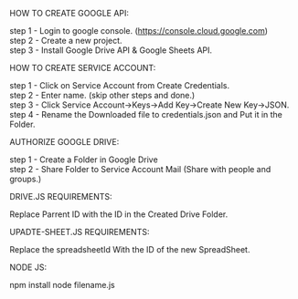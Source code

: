 HOW TO CREATE GOOGLE API:

step 1 - Login to google console. (https://console.cloud.google.com) <br />
step 2 - Create a new project. <br />
step 3 - Install Google Drive API & Google Sheets API.

HOW TO CREATE SERVICE ACCOUNT:

step 1 - Click on Service Account from Create Credentials. <br />
step 2 - Enter name. (skip other steps and done.) <br />
step 3 - Click Service Account->Keys->Add Key->Create New Key->JSON. <br />
step 4 - Rename the Downloaded file to credentials.json and Put it in the Folder. 

AUTHORIZE GOOGLE DRIVE:

step 1 - Create a Folder in Google Drive  <br />
step 2 - Share Folder to Service Account Mail (Share with people and groups.)

DRIVE.JS REQUIREMENTS: 

Replace Parrent ID with the ID in the Created Drive Folder.

UPADTE-SHEET.JS REQUIREMENTS: 

Replace the spreadsheetId With the ID of the new SpreadSheet.

NODE JS:

npm install
node filename.js
